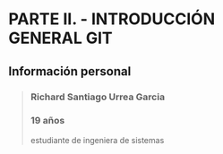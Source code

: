# PARTE II. - INTRODUCCIÓN GENERAL GIT
## Información personal
> ### Richard Santiago Urrea Garcia
> ### 19 años
> estudiante de ingeniera de sistemas
